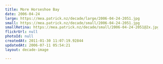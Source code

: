 ```yaml
---
title: More Horseshoe Bay
date: 2006-04-24
large: https://mea.patrick.nz/decade/large/2006-04-24-2051.jpg
small: https://mea.patrick.nz/decade/small/2006-04-24-2051.jpg
smallRetina: https://mea.patrick.nz/decade/small/2006-04-24-2051@2x.jpg
flickrUrl: null
photoId: null
createdAt: 2011-01-30 11:07:19.92844
updatedAt: 2006-07-11 05:54:21
layout: decade-image

---
```


